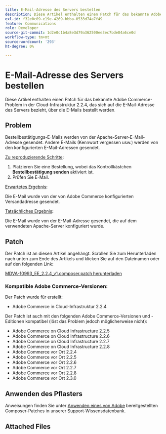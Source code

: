 ```yaml
---
title: E-Mail-Adresse des Servers bestellen
description: Diese Artikel enthalten einen Patch für das bekannte Adobe Commerce-Problem in der Cloud-Infrastruktur 2.2.4, das sich auf die E-Mail-Adresse des Servers bezieht, über die E-Mails bestellt werden.
exl-id: f32e0c09-e19e-4269-bbba-0533d74a7f49
feature: Communications
role: Developer
source-git-commit: 1d2e0c1b4a8e3d79a362500ee3ec7bde84a6ce0d
workflow-type: tm+mt
source-wordcount: '293'
ht-degree: 0%

---
```


# E-Mail-Adresse des Servers bestellen

Diese Artikel enthalten einen Patch für das bekannte Adobe Commerce-Problem in der Cloud-Infrastruktur 2.2.4, das sich auf die E-Mail-Adresse des Servers bezieht, über die E-Mails bestellt werden.

## Problem

Bestellbestätigungs-E-Mails werden von der Apache-Server-E-Mail-Adresse gesendet. Andere E-Mails (Kennwort vergessen usw.) werden von den konfigurierten E-Mail-Adressen gesendet.

<u>Zu reproduzierende Schritte</u>:

1. Platzieren Sie eine Bestellung, wobei das Kontrollkästchen **Bestellbestätigung senden** aktiviert ist.
1. Prüfen Sie E-Mail.

<u>Erwartetes Ergebnis</u>:

Die E-Mail wurde von der von Adobe Commerce konfigurierten Versandadresse gesendet.

<u>Tatsächliches Ergebnis</u>:

Die E-Mail wurde von der E-Mail-Adresse gesendet, die auf dem verwendeten Apache-Server konfiguriert wurde.

## Patch

Der Patch ist an diesen Artikel angehängt. Scrollen Sie zum Herunterladen nach unten zum Ende des Artikels und klicken Sie auf den Dateinamen oder auf den folgenden Link:

[MDVA-10993\_EE\_2.2.4\_v1.composer.patch herunterladen](assets/MDVA-10993_EE_2.2.4_v1.composer.patch.zip)

### Kompatible Adobe Commerce-Versionen:

Der Patch wurde für erstellt:

* Adobe Commerce in Cloud-Infrastruktur 2.2.4

Der Patch ist auch mit den folgenden Adobe Commerce-Versionen und -Editionen kompatibel (löst das Problem jedoch möglicherweise nicht):

* Adobe Commerce on Cloud Infrastructure 2.2.5
* Adobe Commerce on Cloud Infrastructure 2.2.6
* Adobe Commerce on Cloud Infrastructure 2.2.7
* Adobe Commerce on Cloud Infrastructure 2.2.8
* Adobe Commerce vor Ort 2.2.4
* Adobe Commerce vor Ort 2.2.5
* Adobe Commerce vor Ort 2.2.6
* Adobe Commerce vor Ort 2.2.7
* Adobe Commerce vor Ort 2.2.8
* Adobe Commerce vor Ort 2.3.0

## Anwenden des Pflasters

Anweisungen finden Sie unter [Anwenden eines von Adobe](/help/how-to/general/how-to-apply-a-composer-patch-provided-by-magento.md) bereitgestellten Composer-Patches in unserer Support-Wissensdatenbank.

## Attached Files
